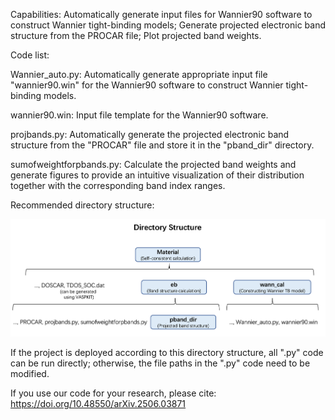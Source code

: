 Capabilities: Automatically generate input files for Wannier90 software to construct Wannier tight-binding models; Generate projected electronic band structure from the PROCAR file; Plot projected band weights.


Code list:

Wannier_auto.py:  Automatically generate appropriate input file "wannier90.win" for the Wannier90 software to construct Wannier tight-binding models. 

wannier90.win:  Input file template for the Wannier90 software.

projbands.py:  Automatically generate the projected electronic band structure from the "PROCAR" file and store it in the "pband_dir" directory.

sumofweightforpbands.py:  Calculate the projected band weights and generate figures to provide an intuitive visualization of their distribution together with the corresponding band index ranges.


Recommended directory structure:

<img src="Directory Structure.png" alt="Directory Structure" width="800"/>

If the project is deployed according to this directory structure, all ".py" code can be run directly; otherwise, the file paths in the ".py" code need to be modified.

If you use our code for your research, please cite: https://doi.org/10.48550/arXiv.2506.03871


